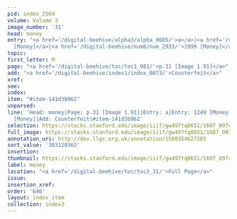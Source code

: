 ```yaml
---
pid: index_2564
volume: Volume 3
image_number: '31'
head: money
entry: "<a href='/digital-beehive/alpha3/alpha_0605/'>a</a>|<a href='/digital-beehive/num5/num_1729/'>1249
  [Money]</a>|<a href='/digital-beehive/num8/num_2933/'>1999 [Money]</a>"
topic:
first_letter: M
page: "<a href='/digital-beehive/toc/toc1_081/'>p.31 [Image 1.91]</a>"
add: "<a href='/digital-beehive/index1/index_0873/'>Counterfeit</a>"
xref:
see:
index:
item: "#item-141d3b962"
unparsed:
line: 'Head: money|Page: p.31 [Image 1.91]|Entry: a|Entry: 1249 [Money]|Entry: 1999
  [Money]|Add: Counterfeit|#item-141d3b962'
selection: https://stacks.stanford.edu/image/iiif/gw497tq8651/1607_0974/851,362,818,190/full/0/default.jpg
full_image: https://stacks.stanford.edu/image/iiif/gw497tq8651/1607_0974/full/full/0/default.jpg
annotation_uri: http://dev.llgc.org.uk/annotation/1560354627201
sort_value: '303120362'
insertion:
thumbnail: https://stacks.stanford.edu/image/iiif/gw497tq8651/1607_0974/851,362,818,190/150,/0/default.jpg
label: money
location: "<a href='/digital-beehive/toc/toc3_31/'>Full Page</a>"
issue:
insertion_xref:
order: '646'
layout: index_item
collection: index3
---
```

